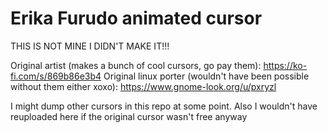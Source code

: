 # Erika Furudo animated cursor
THIS IS NOT MINE I DIDN'T MAKE IT!!!

Original artist (makes a bunch of cool cursors, go pay them): https://ko-fi.com/s/869b86e3b4
Original linux porter (wouldn't have been possible without them either xoxo): https://www.gnome-look.org/u/pxryzl

I might dump other cursors in this repo at some point. Also I wouldn't have reuploaded here if the original cursor wasn't free anyway
